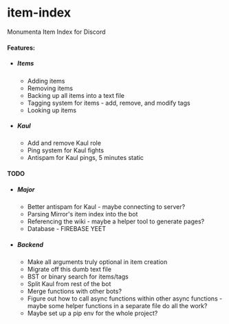 # item-index
Monumenta Item Index for Discord

#### Features:
* ##### Items
    * Adding items
    * Removing items
    * Backing up all items into a text file
    * Tagging system for items - add, remove, and modify tags
    * Looking up items
* ##### Kaul
    * Add and remove Kaul role
    * Ping system for Kaul fights
    * Antispam for Kaul pings, 5 minutes static

#### TODO
* ##### Major
    * Better antispam for Kaul - maybe connecting to server?
    * Parsing Mirror's item index into the bot
    * Referencing the wiki - maybe a helper tool to generate pages?
    * Database - FIREBASE YEET
* ##### Backend
    * Make all arguments truly optional in item creation
    * Migrate off this dumb text file
    * BST or binary search for items/tags
    * Split Kaul from rest of the bot
    * Merge functions with other bots?
    * Figure out how to call async functions within other async functions - maybe some helper functions in a separate file do all the work?
    * Maybe set up a pip env for the whole project?
